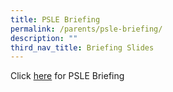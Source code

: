 ```yaml
---
title: PSLE Briefing
permalink: /parents/psle-briefing/
description: ""
third_nav_title: Briefing Slides
---
```


Click [here](https://sites.google.com/moe.edu.sg/wgps-2021pslebriefing/home) for PSLE Briefing 